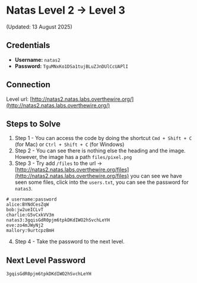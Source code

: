 # Natas Level 2 → Level 3
(Updated: 13 August 2025)

## Credentials
- **Username:** `natas2`
- **Password:** `TguMNxKo1DSa1tujBLuZJnDUlCcUAPlI`

## Connection
Level url: [http://natas2.natas.labs.overthewire.org/](http://natas2.natas.labs.overthewire.org/)

## Steps to Solve
1. Step 1 - You can access the code by doing the shortcut `Cmd + Shift + C` (for Mac) or `Ctrl + Shift + C` (for Windows)
2. Step 2 - You can see there is nothing else the heading and the image. However, the image has a path `files/pixel.png`
3. Step 3 - Try add `/files` to the url -> [http://natas2.natas.labs.overthewire.org/files](http://natas2.natas.labs.overthewire.org/files) you can see we have seen some files, click into the `users.txt`, you can see the password for `natas3`.
```
# username:password
alice:BYNdCesZqW
bob:jw2ueICLvT
charlie:G5vCxkVV3m
natas3:3gqisGdR0pjm6tpkDKdIWO2hSvchLeYH
eve:zo4mJWyNj2
mallory:9urtcpzBmH
```
4. Step 4 - Take the password to the next level.

## Next Level Password
`3gqisGdR0pjm6tpkDKdIWO2hSvchLeYH`